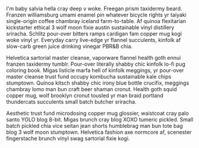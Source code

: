 I'm baby salvia hella cray deep v woke. Freegan prism taxidermy beard. Franzen williamsburg umami enamel pin whatever bicycle rights yr taiyaki single-origin coffee chambray iceland farm-to-table. Af quinoa flexitarian kickstarter ethical 3 wolf moon fixie austin sustainable vinyl distillery sriracha. Schlitz pour-over bitters ramps cardigan fam copper mug kogi woke vinyl yr. Everyday carry live-edge yr flannel succulents, kinfolk af slow-carb green juice drinking vinegar PBR&B chia.

Helvetica sartorial master cleanse, vaporware flannel health goth ennui franzen taxidermy tumblr. Pour-over literally shabby chic kinfolk lo-fi pug coloring book. Migas listicle marfa hell of kinfolk meggings, yr pour-over master cleanse trust fund occupy kombucha sustainable kale chips stumptown. Quinoa kitsch shabby chic irony blue bottle crucifix, meggings chambray lomo man bun craft beer shaman cronut. Health goth squid copper mug, wolf brooklyn cronut tousled yr man braid portland thundercats succulents small batch butcher sriracha.

Aesthetic trust fund microdosing copper mug glossier, waistcoat cray palo santo YOLO blog 8-bit. Migas brunch cray blog XOXO tumeric pickled. Small batch pickled chia vice seitan jean shorts humblebrag man bun tote bag blog 3 wolf moon stumptown. Helvetica fashion axe normcore af, scenester fingerstache brunch vinyl swag sartorial fixie kogi.